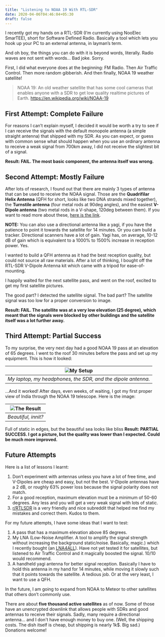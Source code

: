 ```yaml
---
title: "Listening to NOAA 19 With RTL-SDR"
date: 2020-04-06T04:46:04+05:30
draft: false
---
```


I recently got my hands on a RTL-SDR (I’m currently using NooElec SmarTEE), short for Software Defined Radio. Basically a tool which lets you hook up your PC to an external antenna, in layman’s term.

And oh boy, the things you can do with it is beyond words, literally. Radio waves are not sent with words... Bad joke. Sorry.

First, I did what everyone does at the beginning: FM Radio. Then Air Traffic Control. Then more random gibberish. And then finally, NOAA 19 weather satellite!

> NOAA 19: An old weather satellite that has some cool cameras that enables anyone with a SDR to get low quality realtime pictures of Earth.
 https://en.wikipedia.org/wiki/NOAA-19

## First Attempt: Complete Failure

For reasons I can’t explain myself, I decided it would be worth a try to see if I can receive the signals with the default monopole antenna (a simple straight antenna) that shipped with my SDR. As you can expect, or guess with common sense what should happen when you use an ordinary antenna to receive a weak signal from 700km away, I did not receive the slightest bit of a signal.

**Result: FAIL. The most basic component, the antenna itself was wrong.**

## Second Attempt: Mostly Failure

After lots of research, I found out that there are mainly 3 types of antenna that can be used to receive the NOAA signal. Those are the **Quadrifilar Helix Antenna** (QFH for short, looks like two DNA strands mixed together), the **Turnstile antenna** (four metal rods at 90deg angles), and the easiest **V-Dipole antenna** (two metal rods in a V-shape, 120deg between them). If you want to read more about these, [here is the link](https://www.rtl-sdr.com/rtl-sdr-tutorial-receiving-noaa-weather-satellite-images/).

**NOTE:** You can also use a directional antenna like a yagi, if you have the patience to point it towards the satellite for 14 minutes. Or you cam build a tracker. Directional scanners have a lot of gain. Yagi has, on average, 10-12 dB of gain which is equivalent to a 1000% to 1500% increase in reception power. Yes.

I wanted to build a QFH antenna as it had the best reception quality, but could not source all raw materials. After a lot of thinking, I bought off the RTL-SDR V-Dipole Antenna kit which came with a tripod for ease-of-mounting.

I happily waited for the next satellite pass, and went on the roof, excited to get my first satellite pictures.

The good part? I detected the satellite signal. The bad part? The satellite signal was too low for a proper conversion to image.

**Result: FAIL. The satellite was at a very low elevation (25 degree), which meant that the signals were blocked by other buildings and the satellite itself was a lot further away.**

## Third Attempt: Partial Success

To my surprise, the very next day had a good NOAA 19 pass at an elevation of 65 degrees. I went to the roof 30 minutes before the pass and set up my equipment. This is how it looked:

| ![My Setup](/images/sat_receive_setup.jpg) |
|:---:|
| *My laptop, my headphones, the SDR, and the dipole antenna.* |


…And it worked! After days, even weeks, of waiting, I got my first proper view of India through the NOAA 19 telescope. Here is the image:

| ![The Result](/gallery/earth-n-space/NOAA19_Earth.jpg) |
|:---:|
| *Beautiful, innit?* |

Full of static in edges, but the beautiful sea looks like bliss
**Result: PARTIAL SUCCESS. I got a picture, but the quality was lower than I expected. Could be much more improved.**

## Future Attempts

Here is a list of lessons I learnt:

1. Don’t experiment with antennas unless you have a lot of free time, and V-Dipoles are cheap and easy, but not the best. V-Dipole antennas have a 2 dB, or roughly 63% power loss because the signal polarity does not match.
2. For a good reception, maximum elevation must be a minimum of 50-60 degrees. Any less and you will get a very weak signal with lots of static.
3. [r/RTLSDR](https://www.reddit.com/r/RTLSDR/) is a very friendly and nice subreddit that helped me find my mistakes and correct them. Kudos to them.

For my future attempts, I have some ideas that I want to test:

1. A pass that has a maximum elevation above 85 degrees.
2. My LNA (Low-Noise Amplifier. A tool to amplify the signal strength without increasing the background static/noise. Basically, magic.) which I recently bought (an [LNA4ALL](https://lna4all.blogspot.com/)). Have not yet tested it for satellites, but listened to Air Traffic Control and it magically boosted the signal. 10/10 would recommend.
3. A handheld yagi antenna for better signal reception. Basically I have to hold this antenna in my hand for 14 minutes, while moving it slowly such that it points towards the satellite. A tedious job. Or at the very least, I want to use a QFH.

In the future, I am going to expand from NOAA to Meteor to other satellites that others don’t commonly use.

There are about **five thousand active satellites** as of now. Some of those have an unencrypted downlink that allows people with SDRs and good antennas to receive their signals. Sadly, many require a directional antenna... and I don't have enough money to buy one. (Well, the shipping costs. The dish itself is cheap, but shipping is nearly 1k$. Big sad.) Donations welcome!